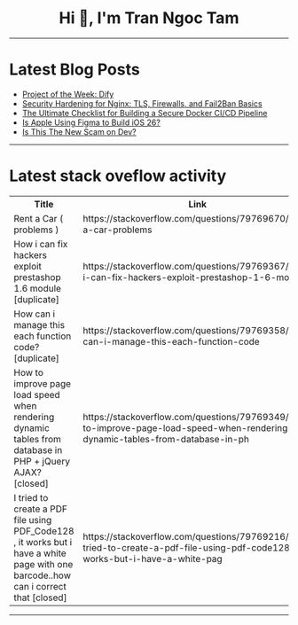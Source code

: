 <h1 align="center">Hi 👋, I'm Tran Ngoc Tam</h1>

---

# Latest Blog Posts 
<!-- BLOG-POST-LIST:START -->
- [Project of the Week: Dify](https://dev.to/pullflow/project-of-the-week-dify-5d3l)
- [Security Hardening for Nginx: TLS, Firewalls, and Fail2Ban Basics](https://dev.to/ramer_lacida_2b58cbe46bc8/security-hardening-for-nginx-tls-firewalls-and-fail2ban-basics-22ln)
- [The Ultimate Checklist for Building a Secure Docker CI/CD Pipeline](https://dev.to/ramer_lacida_2b58cbe46bc8/the-ultimate-checklist-for-building-a-secure-docker-cicd-pipeline-4l8j)
- [Is Apple Using Figma to Build iOS 26?](https://dev.to/hashbyt/is-apple-using-figma-to-build-ios-26-4897)
- [Is This The New Scam on Dev?](https://dev.to/scofieldidehen/is-this-the-new-scam-on-dev-302k)
<!-- BLOG-POST-LIST:END -->

---

# Latest stack oveflow activity
<table>
  <tr><th>Title</th><th>Link</th></tr>
  <!-- STACKOVERFLOW:START --><tr><td>Rent a Car &lpar; problems &rpar;</td><td>https://stackoverflow.com/questions/79769670/rent-a-car-problems</td></tr><tr><td>How i can fix hackers exploit prestashop 1.6 module [duplicate]</td><td>https://stackoverflow.com/questions/79769367/how-i-can-fix-hackers-exploit-prestashop-1-6-module</td></tr><tr><td>How can i manage this each function code? [duplicate]</td><td>https://stackoverflow.com/questions/79769358/how-can-i-manage-this-each-function-code</td></tr><tr><td>How to improve page load speed when rendering dynamic tables from database in PHP + jQuery AJAX? [closed]</td><td>https://stackoverflow.com/questions/79769349/how-to-improve-page-load-speed-when-rendering-dynamic-tables-from-database-in-ph</td></tr><tr><td>I tried to create a PDF file using PDF_Code128 , it works but i have a white page with one barcode..how can i correct that [closed]</td><td>https://stackoverflow.com/questions/79769216/i-tried-to-create-a-pdf-file-using-pdf-code128-it-works-but-i-have-a-white-pag</td></tr><!-- STACKOVERFLOW:END -->
</table>

---


